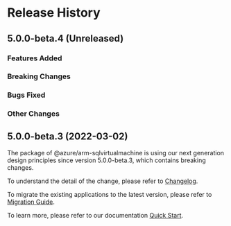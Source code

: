# Release History

## 5.0.0-beta.4 (Unreleased)

### Features Added

### Breaking Changes

### Bugs Fixed

### Other Changes

## 5.0.0-beta.3 (2022-03-02)

The package of @azure/arm-sqlvirtualmachine is using our next generation design principles since version 5.0.0-beta.3, which contains breaking changes.

To understand the detail of the change, please refer to [Changelog](https://aka.ms/js-track2-changelog).

To migrate the existing applications to the latest version, please refer to [Migration Guide](https://aka.ms/js-track2-migration-guide).

To learn more, please refer to our documentation [Quick Start](https://aka.ms/js-track2-quickstart).

